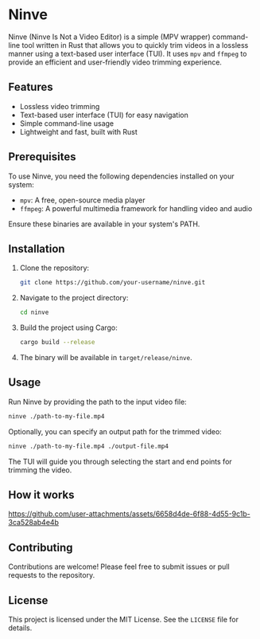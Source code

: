 # Ninve

Ninve (Ninve Is Not a Video Editor) is a simple (MPV wrapper) command-line tool written in Rust that allows you to quickly trim videos in a lossless manner using a text-based user interface (TUI). It uses `mpv` and `ffmpeg` to provide an efficient and user-friendly video trimming experience.

## Features
- Lossless video trimming
- Text-based user interface (TUI) for easy navigation
- Simple command-line usage
- Lightweight and fast, built with Rust

## Prerequisites
To use Ninve, you need the following dependencies installed on your system:
- `mpv`: A free, open-source media player
- `ffmpeg`: A powerful multimedia framework for handling video and audio

Ensure these binaries are available in your system's PATH.

## Installation
1. Clone the repository:
   ```bash
   git clone https://github.com/your-username/ninve.git
   ```
2. Navigate to the project directory:
   ```bash
   cd ninve
   ```
3. Build the project using Cargo:
   ```bash
   cargo build --release
   ```
4. The binary will be available in `target/release/ninve`.

## Usage
Run Ninve by providing the path to the input video file:

```bash
ninve ./path-to-my-file.mp4
```

Optionally, you can specify an output path for the trimmed video:

```bash
ninve ./path-to-my-file.mp4 ./output-file.mp4
```

The TUI will guide you through selecting the start and end points for trimming the video.

## How it works


https://github.com/user-attachments/assets/6658d4de-6f88-4d55-9c1b-3ca528ab4e4b



## Contributing
Contributions are welcome! Please feel free to submit issues or pull requests to the repository.

## License
This project is licensed under the MIT License. See the `LICENSE` file for details.

